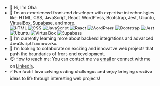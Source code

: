 - 👋 Hi, I’m Olha
- 👀 I’m an experienced front-end developer with expertise in technologies like:
  HTML, CSS, JavaScript, React, WordPress, Bootstrap, Jest, Ubuntu, VirtualBox, Supabase, and more.  
  ![HTML](https://img.icons8.com/color/48/000000/html-5.png)  ![CSS](https://img.icons8.com/color/48/000000/css3.png)  ![JavaScript](https://img.icons8.com/color/48/000000/javascript.png)  ![React](https://img.icons8.com/office/40/react.png) ![WordPress](https://img.icons8.com/color/48/000000/wordpress.png)
 ![Bootstrap](https://img.icons8.com/color/48/000000/bootstrap.png) ![Jest](https://icons8.com/icon/7xG5LhKApf4C/jest-can-collect-code-coverage-information-from-entire-projects) ![Ubuntu](https://img.icons8.com/color/48/000000/ubuntu.png) ![VirtualBox](https://img.icons8.com/color/48/000000/virtualbox.png) ![Supabase](https://img.icons8.com/color/48/000000/supabase.png)
- 🌱 I’m currently learning more about backend integrations and advanced JavaScript frameworks.  
- 💞️ I’m looking to collaborate on exciting and innovative web projects that push the boundaries of front-end development.  
- 📫 How to reach me: You can contact me via [email](mailto:olha.pobedynska@gmail.com) or connect with me on [LinkedIn](https://www.linkedin.com/in/olha-pobedynska/).   
- ⚡ Fun fact: I love solving coding challenges and enjoy bringing creative ideas to life through interesting web projects!  
